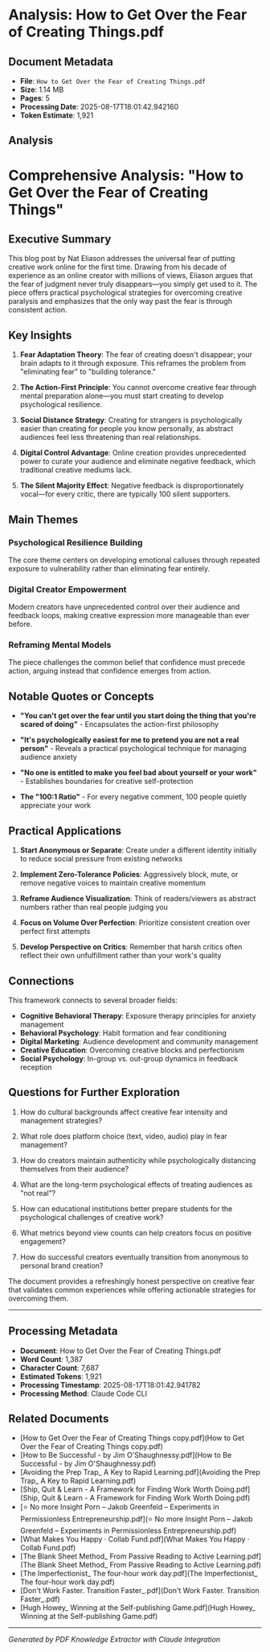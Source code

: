 # Analysis: How to Get Over the Fear of Creating Things.pdf

## Document Metadata
- **File**: `How to Get Over the Fear of Creating Things.pdf`
- **Size**: 1.14 MB
- **Pages**: 5
- **Processing Date**: 2025-08-17T18:01:42.942160
- **Token Estimate**: 1,921

## Analysis

# Comprehensive Analysis: "How to Get Over the Fear of Creating Things"

## Executive Summary

This blog post by Nat Eliason addresses the universal fear of putting creative work online for the first time. Drawing from his decade of experience as an online creator with millions of views, Eliason argues that the fear of judgment never truly disappears—you simply get used to it. The piece offers practical psychological strategies for overcoming creative paralysis and emphasizes that the only way past the fear is through consistent action.

## Key Insights

1. **Fear Adaptation Theory**: The fear of creating doesn't disappear; your brain adapts to it through exposure. This reframes the problem from "eliminating fear" to "building tolerance."

2. **The Action-First Principle**: You cannot overcome creative fear through mental preparation alone—you must start creating to develop psychological resilience.

3. **Social Distance Strategy**: Creating for strangers is psychologically easier than creating for people you know personally, as abstract audiences feel less threatening than real relationships.

4. **Digital Control Advantage**: Online creation provides unprecedented power to curate your audience and eliminate negative feedback, which traditional creative mediums lack.

5. **The Silent Majority Effect**: Negative feedback is disproportionately vocal—for every critic, there are typically 100 silent supporters.

## Main Themes

### Psychological Resilience Building
The core theme centers on developing emotional calluses through repeated exposure to vulnerability rather than eliminating fear entirely.

### Digital Creator Empowerment
Modern creators have unprecedented control over their audience and feedback loops, making creative expression more manageable than ever before.

### Reframing Mental Models
The piece challenges the common belief that confidence must precede action, arguing instead that confidence emerges from action.

## Notable Quotes or Concepts

- **"You can't get over the fear until you start doing the thing that you're scared of doing"** - Encapsulates the action-first philosophy

- **"It's psychologically easiest for me to pretend you are not a real person"** - Reveals a practical psychological technique for managing audience anxiety

- **"No one is entitled to make you feel bad about yourself or your work"** - Establishes boundaries for creative self-protection

- **The "100:1 Ratio"** - For every negative comment, 100 people quietly appreciate your work

## Practical Applications

1. **Start Anonymous or Separate**: Create under a different identity initially to reduce social pressure from existing networks

2. **Implement Zero-Tolerance Policies**: Aggressively block, mute, or remove negative voices to maintain creative momentum

3. **Reframe Audience Visualization**: Think of readers/viewers as abstract numbers rather than real people judging you

4. **Focus on Volume Over Perfection**: Prioritize consistent creation over perfect first attempts

5. **Develop Perspective on Critics**: Remember that harsh critics often reflect their own unfulfillment rather than your work's quality

## Connections

This framework connects to several broader fields:

- **Cognitive Behavioral Therapy**: Exposure therapy principles for anxiety management
- **Behavioral Psychology**: Habit formation and fear conditioning
- **Digital Marketing**: Audience development and community management
- **Creative Education**: Overcoming creative blocks and perfectionism
- **Social Psychology**: In-group vs. out-group dynamics in feedback reception

## Questions for Further Exploration

1. How do cultural backgrounds affect creative fear intensity and management strategies?

2. What role does platform choice (text, video, audio) play in fear management?

3. How do creators maintain authenticity while psychologically distancing themselves from their audience?

4. What are the long-term psychological effects of treating audiences as "not real"?

5. How can educational institutions better prepare students for the psychological challenges of creative work?

6. What metrics beyond view counts can help creators focus on positive engagement?

7. How do successful creators eventually transition from anonymous to personal brand creation?

The document provides a refreshingly honest perspective on creative fear that validates common experiences while offering actionable strategies for overcoming them.

---

## Processing Metadata
- **Document**: How to Get Over the Fear of Creating Things.pdf
- **Word Count**: 1,387
- **Character Count**: 7,687
- **Estimated Tokens**: 1,921
- **Processing Timestamp**: 2025-08-17T18:01:42.941782
- **Processing Method**: Claude Code CLI

## Related Documents

- [How to Get Over the Fear of Creating Things copy.pdf](How to Get Over the Fear of Creating Things copy.pdf)
- [How to Be Successful - by Jim O'Shaughnessy.pdf](How to Be Successful - by Jim O'Shaughnessy.pdf)
- [Avoiding the Prep Trap_ A Key to Rapid Learning.pdf](Avoiding the Prep Trap_ A Key to Rapid Learning.pdf)
- [Ship, Quit & Learn - A Framework for Finding Work Worth Doing.pdf](Ship, Quit & Learn - A Framework for Finding Work Worth Doing.pdf)
- [⭐️ No more Insight Porn – Jakob Greenfeld – Experiments in Permissionless Entrepreneurship.pdf](⭐️ No more Insight Porn – Jakob Greenfeld – Experiments in Permissionless Entrepreneurship.pdf)
- [What Makes You Happy · Collab Fund.pdf](What Makes You Happy · Collab Fund.pdf)
- [The Blank Sheet Method_ From Passive Reading to Active Learning.pdf](The Blank Sheet Method_ From Passive Reading to Active Learning.pdf)
- [The Imperfectionist_ The four-hour work day.pdf](The Imperfectionist_ The four-hour work day.pdf)
- [Don't Work Faster. Transition Faster_.pdf](Don't Work Faster. Transition Faster_.pdf)
- [Hugh Howey_ Winning at the Self-publishing Game.pdf](Hugh Howey_ Winning at the Self-publishing Game.pdf)

---
*Generated by PDF Knowledge Extractor with Claude Integration*